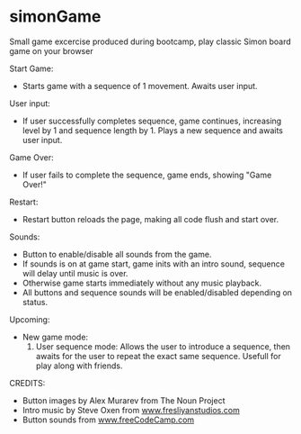 # simonGame
Small game excercise produced during bootcamp, play classic Simon board game on your browser

Start Game:
- Starts game with a sequence of 1 movement. Awaits user input.

User input:
- If user successfully completes sequence, game continues, increasing level by 1 and sequence length by 1. Plays a new sequence and awaits user input.

Game Over:
- If user fails to complete the sequence, game ends, showing "Game Over!"

Restart:
- Restart button reloads the page, making all code flush and start over.

Sounds:
- Button to enable/disable all sounds from the game. 
- If sounds is on at game start, game inits with an intro sound, sequence will delay until music is over.
- Otherwise game starts immediately without any music playback.
- All buttons and sequence sounds will be enabled/disabled depending on status.

Upcoming:
- New game mode:
  1. User sequence mode: Allows the user to introduce a sequence, then awaits for the user to repeat the exact same sequence. Usefull for play along with friends.


CREDITS:
- Button images by Alex Murarev from The Noun Project
- Intro music by Steve Oxen from www.fresliyanstudios.com
- Button sounds from www.freeCodeCamp.com
